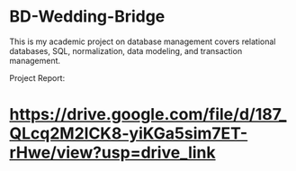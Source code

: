 # BD-Wedding-Bridge
This is my academic project on database management covers relational databases, SQL, normalization, data modeling, and transaction management.

Project Report:
# https://drive.google.com/file/d/187_QLcq2M2lCK8-yiKGa5sim7ET-rHwe/view?usp=drive_link
